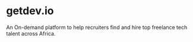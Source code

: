 # getdev.io
An On-demand platform to help recruiters find and hire top freelance tech talent across Africa.
